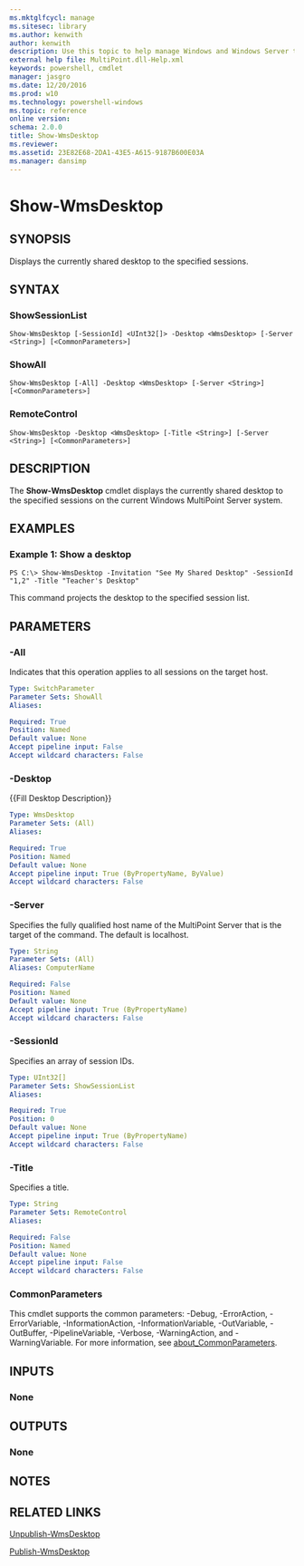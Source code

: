 ```yaml
---
ms.mktglfcycl: manage
ms.sitesec: library
ms.author: kenwith
author: kenwith
description: Use this topic to help manage Windows and Windows Server technologies with Windows PowerShell.
external help file: MultiPoint.dll-Help.xml
keywords: powershell, cmdlet
manager: jasgro
ms.date: 12/20/2016
ms.prod: w10
ms.technology: powershell-windows
ms.topic: reference
online version: 
schema: 2.0.0
title: Show-WmsDesktop
ms.reviewer:
ms.assetid: 23E82E68-2DA1-43E5-A615-9187B600E03A
ms.manager: dansimp
---
```


# Show-WmsDesktop

## SYNOPSIS
Displays the currently shared desktop to the specified sessions.

## SYNTAX

### ShowSessionList
```
Show-WmsDesktop [-SessionId] <UInt32[]> -Desktop <WmsDesktop> [-Server <String>] [<CommonParameters>]
```

### ShowAll
```
Show-WmsDesktop [-All] -Desktop <WmsDesktop> [-Server <String>] [<CommonParameters>]
```

### RemoteControl
```
Show-WmsDesktop -Desktop <WmsDesktop> [-Title <String>] [-Server <String>] [<CommonParameters>]
```

## DESCRIPTION
The **Show-WmsDesktop** cmdlet displays the currently shared desktop to the specified sessions on the current Windows MultiPoint Server system.

## EXAMPLES

### Example 1: Show a desktop
```
PS C:\> Show-WmsDesktop -Invitation "See My Shared Desktop" -SessionId "1,2" -Title "Teacher's Desktop"
```

This command projects the desktop to the specified session list.

## PARAMETERS

### -All
Indicates that this operation applies to all sessions on the target host.

```yaml
Type: SwitchParameter
Parameter Sets: ShowAll
Aliases: 

Required: True
Position: Named
Default value: None
Accept pipeline input: False
Accept wildcard characters: False
```

### -Desktop
{{Fill Desktop Description}}

```yaml
Type: WmsDesktop
Parameter Sets: (All)
Aliases: 

Required: True
Position: Named
Default value: None
Accept pipeline input: True (ByPropertyName, ByValue)
Accept wildcard characters: False
```

### -Server
Specifies the fully qualified host name of the MultiPoint Server that is the target of the command.
The default is localhost.

```yaml
Type: String
Parameter Sets: (All)
Aliases: ComputerName

Required: False
Position: Named
Default value: None
Accept pipeline input: True (ByPropertyName)
Accept wildcard characters: False
```

### -SessionId
Specifies an array of session IDs.

```yaml
Type: UInt32[]
Parameter Sets: ShowSessionList
Aliases: 

Required: True
Position: 0
Default value: None
Accept pipeline input: True (ByPropertyName)
Accept wildcard characters: False
```

### -Title
Specifies a title.

```yaml
Type: String
Parameter Sets: RemoteControl
Aliases: 

Required: False
Position: Named
Default value: None
Accept pipeline input: False
Accept wildcard characters: False
```

### CommonParameters
This cmdlet supports the common parameters: -Debug, -ErrorAction, -ErrorVariable, -InformationAction, -InformationVariable, -OutVariable, -OutBuffer, -PipelineVariable, -Verbose, -WarningAction, and -WarningVariable. For more information, see [about_CommonParameters](http://go.microsoft.com/fwlink/?LinkID=113216).

## INPUTS

### None

## OUTPUTS

### None

## NOTES

## RELATED LINKS

[Unpublish-WmsDesktop](./Unpublish-WmsDesktop.md)

[Publish-WmsDesktop](./Publish-WmsDesktop.md)

